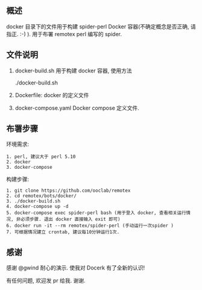 ## 概述
docker 目录下的文件用于构建 spider-perl Docker 容器(不确定概念是否正确, 请指正.  :-) ). 用于布署 remotex perl 编写的 spider.


## 文件说明

1. docker-build.sh 用于构建 docker 容器, 使用方法

	./docker-build.sh
	
2. Dockerfile: docker 的定义文件
3. docker-compose.yaml Docker compose 定义文件.


## 布署步骤

环境需求: 

	1. perl, 建议大于 perl 5.10
	2. docker
	3. docker-compose

构建步骤:

	1. git clone https://github.com/ooclab/remotex
	2. cd remotex/bots/docker/
	3. ./docker-build.sh
	4. docker-compose up -d
	5. docker-compose exec spider-perl bash (用于登入 docker, 查看相关运行情况, 非必须步骤. 退出 docker 直接输入 exit 即可)
	6. docker run -it --rm remotex/spider-perl (手动运行一次spider )
	7. 可根据情况建立 crontab, 建议每10分钟运行1次.

	
## 感谢
感谢 @gwind 耐心的演示. 使我对 Docerk 有了全新的认识!

有任何问题, 欢迎发 pr 给我. 谢谢.
	
